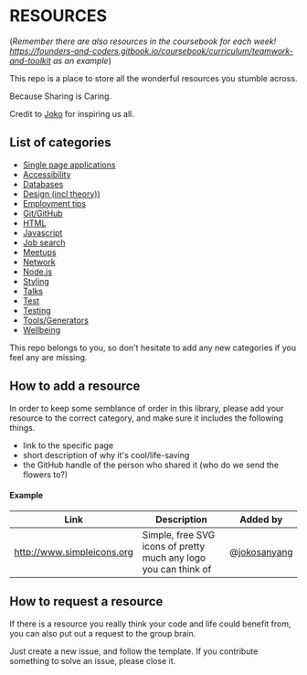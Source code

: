 # RESOURCES

(_Remember there are also resources in the coursebook for each week! https://founders-and-coders.gitbook.io/coursebook/curriculum/teamwork-and-toolkit as an example_)

This repo is a place to store all the wonderful resources you stumble across.

Because Sharing is Caring. 

Credit to [Joko](https://github.com/jokosanyang) for inspiring us all.

## List of categories

- [Single page applications](./directory/SPAs.md)
- [Accessibility](./directory/accessibility.md)
- [Databases](./directory/databases.md)
- [Design (incl theory))](./directory/design.md)
- [Employment tips](./directory/employment.md)
- [Git/GitHub](./directory/git.md)
- [HTML](./directory/html.md)
- [Javascript](./directory/javascript.md)
- [Job search](./directory/jobs.md)
- [Meetups](./directory/meetups.md)
- [Network](./directory/network.md)
- [Node.js](./directory/node.md)
- [Styling](./directory/styling.md)
- [Talks](./directory/talks.md)
- [Test](./directory/test.md)
- [Testing](./directory/testing.md)
- [Tools/Generators](./directory/tools.md)
- [Wellbeing](./directory/wellbeing.md)

This repo belongs to you, so don't hesitate to add any new categories if you feel any are missing.

## How to add a resource

In order to keep some semblance of order in this library, please add your resource to the correct category, and make sure it includes the following things.

- link to the specific page
- short description of why it's cool/life-saving
- the GitHub handle of the person who shared it (who do we send the flowers to?)

#### Example

| Link                       | Description                                                     | Added by     |
| -------------------------- | --------------------------------------------------------------- | ------------ |
| http://www.simpleicons.org | Simple, free SVG icons of pretty much any logo you can think of | @[jokosanyang](https://github.com/jokosanyang) |

## How to request a resource

If there is a resource you really think your code and life could benefit from, you can also put out a request to the group brain.

Just create a new issue, and follow the template.
If you contribute something to solve an issue, please close it.
